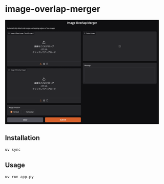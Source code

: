 # image-overlap-merger

![](.docs/screenshot.png)

## Installation
```bash
uv sync
```

## Usage
```bash
uv run app.py
```
